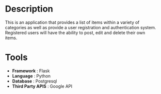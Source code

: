 # Description
This is an application that provides a list of items within a variety of categories as well as provide a user registration and authentication system. Registered users will have the ability to post, edit and delete their own items.
# Tools
* __Framework__ : Flask
* __Language__ : Python
* __Database__ : Postgresql
* __Third Party APIS__ : Google API

